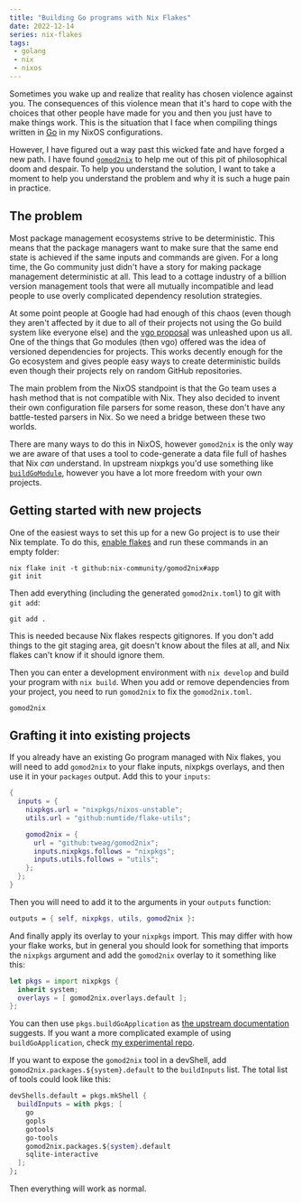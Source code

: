 ```yaml
---
title: "Building Go programs with Nix Flakes"
date: 2022-12-14
series: nix-flakes
tags:
 - golang
 - nix
 - nixos
---
```


<xeblog-hero ai="Waifu Diffusion v1.3 (float16)" file="aoi-starbucks-hacker" prompt="Baby blue gopher, laptop computer, starbucks, 1girl, hacker vibes, manga, thick outlines, evangelion, angel attack, chibi, cat ears"></xeblog-hero>

Sometimes you wake up and realize that reality has chosen violence against you.
The consequences of this violence mean that it's hard to cope with the choices
that other people have made for you and then you just have to make things work.
This is the situation that I face when compiling things written in
[Go](https://go.dev/) in my NixOS configurations.

However, I have figured out a way past this wicked fate and have forged a new
path. I have found [`gomod2nix`](https://github.com/nix-community/gomod2nix) to
help me out of this pit of philosophical doom and despair. To help you
understand the solution, I want to take a moment to help you understand the
problem and why it is such a huge pain in practice.

## The problem

Most package management ecosystems strive to be deterministic. This means that
the package managers want to make sure that the same end state is achieved if
the same inputs and commands are given. For a long time, the Go community just
didn't have a story for making package management deterministic at all. This
lead to a cottage industry of a billion version management tools that were all
mutually incompatible and lead people to use overly complicated dependency
resolution strategies.

At some point people at Google had had enough of this chaos (even though they
aren't affected by it due to all of their projects not using the Go build system
like everyone else) and the [vgo proposal](https://research.swtch.com/vgo-tour)
was unleashed upon us all. One of the things that Go modules (then vgo) offered
was the idea of versioned dependencies for projects. This works decently enough
for the Go ecosystem and gives people easy ways to create deterministic builds
even though their projects rely on random GitHub repositories.

The main problem from the NixOS standpoint is that the Go team uses a hash
method that is not compatible with Nix. They also decided to invent their own
configuration file parsers for some reason, these don't have any battle-tested
parsers in Nix. So we need a bridge between these two worlds.

<xeblog-conv name="Mara" mood="hacker">There are many ways to do this in NixOS,
however `gomod2nix` is the only way we are aware of that uses a tool to
code-generate a data file full of hashes that Nix _can_ understand. In upstream
nixpkgs you'd use something like
[`buildGoModule`](https://nixos.org/manual/nixpkgs/stable/#ssec-language-go),
however you have a lot more freedom with your own projects.</xeblog-conv>

## Getting started with new projects

One of the easiest ways to set this up for a new Go project is to use their Nix
template. To do this, [enable
flakes](https://nixos.wiki/wiki/Flakes#Enable_flakes) and run these commands in
an empty folder:

```
nix flake init -t github:nix-community/gomod2nix#app
git init
```

Then add everything (including the generated `gomod2nix.toml`) to git with `git
add`:

```
git add .
```

<xeblog-conv name="Mara" mood="hacker">This is needed because Nix flakes
respects gitignores. If you don't add things to the git staging area, git
doesn't know about the files at all, and Nix flakes can't know if it should
ignore them.</xeblog-conv>

Then you can enter a development environment with `nix develop` and build your
program with `nix build`. When you add or remove dependencies from your project,
you need to run `gomod2nix` to fix the `gomod2nix.toml`.

```
gomod2nix
```

## Grafting it into existing projects

If you already have an existing Go program managed with Nix flakes, you will
need to add `gomod2nix` to your flake inputs, nixpkgs overlays, and then use it
in your `packages` output. Add this to your `inputs`:

```nix
{
  inputs = {
    nixpkgs.url = "nixpkgs/nixos-unstable";
    utils.url = "github:numtide/flake-utils";

    gomod2nix = {
      url = "github:tweag/gomod2nix";
      inputs.nixpkgs.follows = "nixpkgs";
      inputs.utils.follows = "utils";
    };
  };
}
```

Then you will need to add it to the arguments in your `outputs` function:

```nix
outputs = { self, nixpkgs, utils, gomod2nix }:
```

And finally apply its overlay to your `nixpkgs` import. This may differ with how
your flake works, but in general you should look for something that imports the
`nixpkgs` argument and add the `gomod2nix` overlay to it something like this:

```nix
let pkgs = import nixpkgs {
  inherit system;
  overlays = [ gomod2nix.overlays.default ];
};
```

You can then use `pkgs.buildGoApplication` as [the upstream
documentation](https://github.com/nix-community/gomod2nix/blob/master/docs/nix-reference.md)
suggests. If you want a more complicated example of using `buildGoApplication`,
check [my experimental
repo](https://github.com/Xe/x/blob/6b1b88d6755d47307db38bd797c70f5daf8e2eb2/flake.nix#L46-L53).

<xeblog-conv name="Mara" mood="hacker">If you want to expose the `gomod2nix`
tool in a devShell, add `gomod2nix.packages.${system}.default` to the
`buildInputs` list. The total list of tools could look like this:</xeblog-conv>

```nix
devShells.default = pkgs.mkShell {
  buildInputs = with pkgs; [
    go
    gopls
    gotools
    go-tools
    gomod2nix.packages.${system}.default
    sqlite-interactive
  ];
};
```

Then everything will work as normal.
